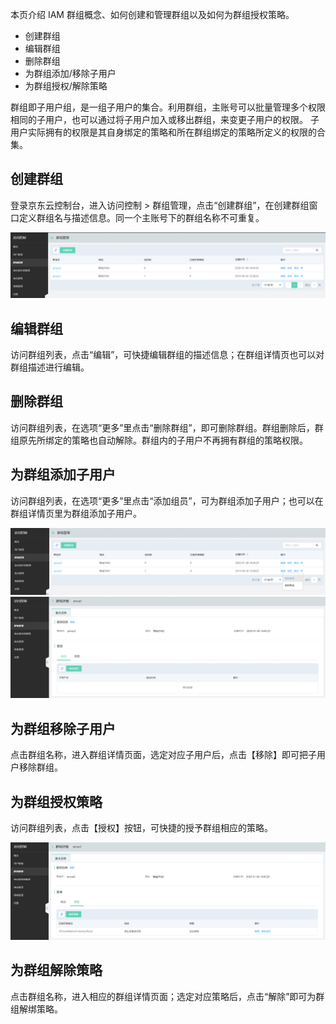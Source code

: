 本页介绍 IAM 群组概念、如何创建和管理群组以及如何为群组授权策略。

- 创建群组
- 编辑群组
- 删除群组
- 为群组添加/移除子用户
- 为群组授权/解除策略

群组即子用户组，是一组子用户的集合。利用群组，主账号可以批量管理多个权限相同的子用户，也可以通过将子用户加入或移出群组，来变更子用户的权限。
子用户实际拥有的权限是其自身绑定的策略和所在群组绑定的策略所定义的权限的合集。


## 创建群组

登录京东云控制台，进入访问控制 > 群组管理，点击“创建群组”，在创建群组窗口定义群组名与描述信息。同一个主账号下的群组名称不可重复。

![群组创建](../../../../image/IAM/GroupManagement/grouplist.png)

## 编辑群组

访问群组列表，点击“编辑”，可快捷编辑群组的描述信息；在群组详情页也可以对群组描述进行编辑。


## 删除群组

访问群组列表，在选项“更多”里点击“删除群组”，即可删除群组。群组删除后，群组原先所绑定的策略也自动解除。群组内的子用户不再拥有群组的策略权限。


## 为群组添加子用户

访问群组列表，在选项“更多”里点击“添加组员”，可为群组添加子用户；也可以在群组详情页里为群组添加子用户。

![群组列表添加组员按钮弹窗页面](../../../../image/IAM/GroupManagement/adduser1.png)
![群组列表添加组员按钮弹窗页面](../../../../image/IAM/GroupManagement/adduser2.png)

## 为群组移除子用户

点击群组名称，进入群组详情页面，选定对应子用户后，点击【移除】即可把子用户移除群组。


## 为群组授权策略

访问群组列表，点击【授权】按钮，可快捷的授予群组相应的策略。

![群组列表授予策略](../../../../image/IAM/GroupManagement/attachpolicy.png)

## 为群组解除策略

点击群组名称，进入相应的群组详情页面；选定对应策略后，点击“解除”即可为群组解绑策略。

